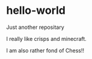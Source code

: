 # hello-world
Just another repositary

I really like crisps and minecraft.

I am also rather fond of Chess!!

